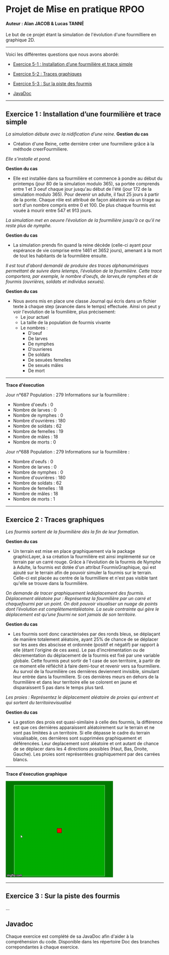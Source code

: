 # Projet de Mise en pratique RPOO


#### Auteur : Alan JACOB & Lucas TANNÉ

Le but de ce projet étant la simulation de l'évolution d'une fourmilliere en graphique 2D.

----------------

Voici les différentes questions que nous avons abordé:

*  [Exercice 5-1 : Installation d’une fourmilière et trace simple](#exercice-1--installation-dune-fourmilière-et-trace-simple)

*  [Exercice 5-2 : Traces graphiques](#exercice-2--traces-graphiques)
  
*  [Exercice 5-3 : Sur la piste des fourmis](#exercice-3--sur-la-piste-des-fourmis)

*  [JavaDoc](#javadoc)

----------------

## Exercice 1 : Installation d’une fourmilière et trace simple

*La simulation débute avec la nidification d’une reine.*
**Gestion du cas**

*  Création d'une Reine, cette dernière créer une fourmiliere grâce à la méthode creerFourmiliere.

 *Elle s’installe et pond.*  
 
**Gestion du cas**
*  Elle est installée dans sa fourmilière et commence à pondre au début du printemps (jour 80 de la simulation modulo 365), sa portée comprends entre 1 et 3 oeuf chaque jour jusqu'au début de l'été (jour 172 de la simulation modulo 365). Pour devenir un adulte, il faut 25 jours à partir de la ponte. Chaque rôle est attribué de façon aléatoire via un tirage au sort d'un nombre compris entre 0 et 100. De plus chaque fourmis est vouée à mourir entre 547 et 913 jours.

*La simulation met en oeuvre l’évolution de la fourmilière jusqu’à ce qu’il ne reste plus de nymphe.*

**Gestion du cas**
* La simulation prends fin quand la reine décède (celle-ci ayant pour espérance de vie comprise entre 1461 et 3652 jours), amenant à la mort de tout les habitants de la fourmilière ensuite.

*Il est tout d’abord demandé de produire des traces alphanumériques permettant de suivre dans letemps, l’évolution de la fourmilière. Cette trace comportera, par exemple, le nombre d’oeufs, de larves,de nymphes et de fourmis (ouvrières, soldats et individus sexués).*

**Gestion du cas**
* Nous avons mis en place une classe Journal qui écris dans un fichier texte à chaque step (avancée dans le temps) effectuée. Ainsi on peut y voir l'evolution de la foumilière, plus précisement:
  * Le jour actuel
  * La taille de la population de fourmis vivante
  * Le nombres :
    * D'oeuf
    * De larves 
    * De nymphes
    * D'ouvrieres
    * De soldats
    * De sexuées femelles
    * De sexués mâles
    * De mort

----------------
**Trace d'éxecution**

Jour n°687
Population : 279
Informations sur la fourmilière :
- Nombre d'oeufs : 0
- Nombre de larves : 0
- Nombre de nymphes : 0
- Nombre d'ouvrières : 180
- Nombre de soldats : 62
- Nombre de femelles : 19
- Nombre de mâles : 18
- Nombre de morts : 0

Jour n°688
Population : 279
Informations sur la fourmilière :
- Nombre d'oeufs : 0
- Nombre de larves : 0
- Nombre de nymphes : 0
- Nombre d'ouvrières : 180
- Nombre de soldats : 62
- Nombre de femelles : 18
- Nombre de mâles : 18
- Nombre de morts : 1

----------------

## Exercice 2 : Traces graphiques

*Les fourmis sortent de la fourmilière dès la fin de leur formation.*

**Gestion du cas**

* Un terrain est mise en place graphiquement via le package graphicLayer, à sa création la fourmilière est ainsi implémenté sur ce terrain par un carré rouge.
Grâce à l'évolution de la fourmis de Nymphe à Adulte, la fourmis est dotée d'un attribut FourmisGraphique, qui est ajouté sur le terrain afin de pouvoir simuler la fourmis sur le terrain. Celle-ci est placée au centre de la fourmilliere et n'est pas visible tant qu'elle se trouve dans la fourmilière.

*On demande de tracer graphiquement ledéplacement des fourmis. Déplacement aléatoire pur : Représentez la fourmilière par un carré et chaquefourmi par un point. On doit pouvoir visualiser un nuage de points dont l’évolution est complètementaléatoire. La seule contrainte qui gère le déplacement est qu’une fourmi ne sort jamais de son territoire.*

**Gestion du cas**
* Les fourmis sont donc caractérisées par des ronds bleus, se déplaçant de manière totalement aléatoire, ayant 25% de chance de se déplacer sur les axes des abscisse et ordonnée (positif et négatif) par rapport à elle (étant l'origine de ces axes). Le pas d'incrémentation ou de décrementation du déplacement de la fourmis est fixé par une variable globale. Cette fourmis peut sortir de 1 case de son territoire, à partir de ce moment elle réfléchit à faire demi-tour et revenir vers sa fourmiliere. Au survol de la fourmilière ces dernières deviennent invisible, simulant leur entrée dans la fourmiliere. Si ces dernières meurs en dehors de la fourmilière et dans leur territoire elle se colorent en jaune et disparaissent 5 pas dans le temps plus tard.

*Les proies : Représentez le déplacement aléatoire de proies qui entrent et qui sortent du territoirevisualisé*

**Gestion du cas** 
* La gestion des prois est quasi-similaire à celle des fourmis, la différence est que ces dernières apparaissent aléatoirement sur le terrain et ne sont pas limitées à un territoire. Si elle dépasse le cadre du terrain visualisable, ces dernières sont supprimées graphiquement et déférencées. Leur deplacement sont aléatoire et ont autant de chance de se déplacer dans les 4 directions possibles (Haut, Bas, Droite, Gauche). Les proies sont représentées graphiquement par des carrées blancs.

----------------
**Trace d'éxecution graphique**

![GIF du cube](/ex52.gif)

----------------

## Exercice 3 : Sur la piste des fourmis

...

## Javadoc

Chaque exercice est complété de sa JavaDoc afin d'aider à la compréhension du code. Disponible dans les répertoire Doc des branches correpondantes à chaque exercice.

